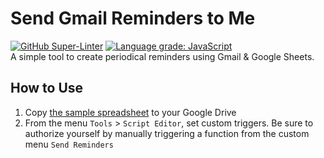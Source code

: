 # Send Gmail Reminders to Me
[![GitHub Super-Linter](https://github.com/ttsukagoshi/remind-me-gmail/workflows/Lint%20Code%20Base/badge.svg)](https://github.com/marketplace/actions/super-linter) [![Language grade: JavaScript](https://img.shields.io/lgtm/grade/javascript/g/ttsukagoshi/remind-me-gmail.svg?logo=lgtm&logoWidth=18)](https://lgtm.com/projects/g/ttsukagoshi/remind-me-gmail/context:javascript)  
A simple tool to create periodical reminders using Gmail & Google Sheets.

## How to Use
1. Copy [the sample spreadsheet](https://docs.google.com/spreadsheets/d/1A8Ux3mG1hSIvYWpQ5cpaJFyne1ncs0ZO7YE2R8hELGI/edit?usp=sharing) to your Google Drive
1. From the menu `Tools` > `Script Editor`, set custom triggers. Be sure to authorize yourself by manually triggering a function from the custom menu `Send Reminders`
